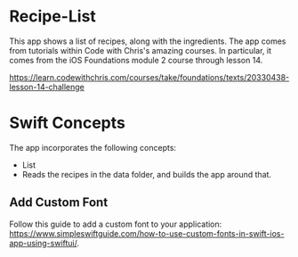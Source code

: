 # Recipe-List
This app shows a list of recipes, along with the ingredients. The app comes from tutorials within Code with Chris's amazing courses. In particular, it comes 
from the iOS Foundations module 2 course through lesson 14. 

https://learn.codewithchris.com/courses/take/foundations/texts/20330438-lesson-14-challenge

# Swift Concepts
The app incorporates the following concepts:
- List
- Reads the recipes in the data folder, and builds the app around that.

## Add Custom Font
Follow this guide to add a custom font to your application: https://www.simpleswiftguide.com/how-to-use-custom-fonts-in-swift-ios-app-using-swiftui/.
